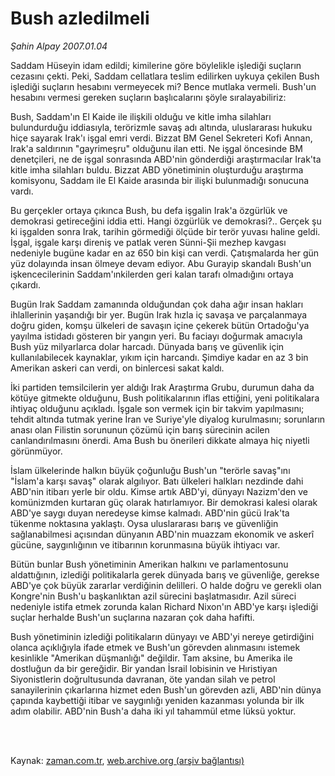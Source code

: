 # Bush azledilmeli

*Şahin Alpay 2007.01.04*

<td class="columnist-detail">
<p>Saddam Hüseyin idam edildi; kimilerine göre böylelikle işlediği suçların cezasını çekti. Peki, Saddam cellatlara teslim edilirken uykuya çekilen Bush işlediği suçların hesabını vermeyecek mi? Bence mutlaka vermeli. Bush'un hesabını vermesi gereken suçların başlıcalarını şöyle sıralayabiliriz:</p>
<p>
<div id="haberMetinDiv">
<p>Bush, Saddam'ın El Kaide ile ilişkili olduğu ve kitle imha silahları bulundurduğu iddiasıyla, terörizmle savaş adı altında, uluslararası hukuku hiçe sayarak Irak'ı işgal emri verdi. Bizzat BM Genel Sekreteri Kofi Annan, Irak'a saldırının "gayrimeşru" olduğunu ilan etti. Ne işgal öncesinde BM denetçileri, ne de işgal sonrasında ABD'nin gönderdiği araştırmacılar Irak'ta kitle imha silahları buldu. Bizzat ABD yönetiminin oluşturduğu araştırma komisyonu, Saddam ile El Kaide arasında bir ilişki bulunmadığı sonucuna vardı.
<p>Bu gerçekler ortaya çıkınca Bush, bu defa işgalin Irak'a özgürlük ve demokrasi getireceğini iddia etti. Hangi özgürlük ve demokrasi?.. Gerçek şu ki işgalden sonra Irak, tarihin görmediği ölçüde bir terör yuvası haline geldi. İşgal, işgale karşı direniş ve patlak veren Sünni-Şii mezhep kavgası nedeniyle bugüne kadar en az 650 bin kişi can verdi. Çatışmalarda her gün yüz dolayında insan ölmeye devam ediyor. Abu Gurayip skandalı Bush'un işkencecilerinin Saddam'ınkilerden geri kalan tarafı olmadığını ortaya çıkardı. 
<p>Bugün Irak Saddam zamanında olduğundan çok daha ağır insan hakları ihlallerinin yaşandığı bir yer. Bugün Irak hızla iç savaşa ve parçalanmaya doğru giden, komşu ülkeleri de savaşın içine çekerek bütün Ortadoğu'ya yayılma istidadı gösteren bir yangın yeri. Bu faciayı doğurmak amacıyla Bush yüz milyarlarca dolar harcadı. Dünyada barış ve güvenlik için kullanılabilecek kaynaklar, yıkım için harcandı. Şimdiye kadar en az 3 bin Amerikan askeri can verdi, on binlercesi sakat kaldı. 
<p>İki partiden temsilcilerin yer aldığı Irak Araştırma Grubu, durumun daha da kötüye gitmekte olduğunu, Bush politikalarının iflas ettiğini, yeni politikalara ihtiyaç olduğunu açıkladı. İşgale son vermek için bir takvim yapılmasını; tehdit altında tutmak yerine İran ve Suriye'yle diyalog kurulmasını; sorunların anası olan Filistin sorununun çözümü için barış sürecinin acilen canlandırılmasını önerdi. Ama Bush bu önerileri dikkate almaya hiç niyetli görünmüyor.
<p>İslam ülkelerinde halkın büyük çoğunluğu Bush'un "terörle savaş"ını "İslam'a karşı savaş" olarak algılıyor. Batı ülkeleri halkları nezdinde dahi ABD'nin itibarı yerle bir oldu. Kimse artık ABD'yi, dünyayı Nazizm'den ve komünizmden kurtaran güç olarak hatırlamıyor. Bir demokrasi kalesi olarak ABD'ye saygı duyan neredeyse kimse kalmadı. ABD'nin gücü Irak'ta tükenme noktasına yaklaştı. Oysa uluslararası barış ve güvenliğin sağlanabilmesi açısından dünyanın ABD'nin muazzam ekonomik ve askerî gücüne, saygınlığının ve itibarının korunmasına büyük ihtiyacı var.
<p>Bütün bunlar Bush yönetiminin Amerikan halkını ve parlamentosunu aldattığının, izlediği politikalarla gerek dünyada barış ve güvenliğe, gerekse ABD'ye çok büyük zararlar verdiğinin delilleri. O halde doğru ve gerekli olan Kongre'nin Bush'u başkanlıktan azil sürecini başlatmasıdır. Azil süreci nedeniyle istifa etmek zorunda kalan Richard Nixon'ın ABD'ye karşı işlediği suçlar herhalde Bush'un suçlarına nazaran çok daha hafifti.
<p>Bush yönetiminin izlediği politikaların dünyayı ve ABD'yi nereye getirdiğini olanca açıklığıyla ifade etmek ve Bush'un görevden alınmasını istemek kesinlikle "Amerikan düşmanlığı" değildir. Tam aksine, bu Amerika ile dostluğun da bir gereğidir. Bir yandan İsrail lobisinin ve Hıristiyan Siyonistlerin doğrultusunda davranan, öte yandan silah ve petrol sanayilerinin çıkarlarına hizmet eden Bush'un görevden azli, ABD'nin dünya çapında kaybettiği itibar ve saygınlığı yeniden kazanması yolunda bir ilk adım olabilir. ABD'nin Bush'a daha iki yıl tahammül etme lüksü yoktur.</p></p></p></p></p></p></p></div>
</p>


<p><br>
		 </br></p></td>

Kaynak: [zaman.com.tr](http://zaman.com.tr/yazar.do?yazino=482319), [web.archive.org (arşiv bağlantısı)](http://web.archive.org/web/20120315134315/http://www.zaman.com.tr/yazar.do?yazino=482319)

